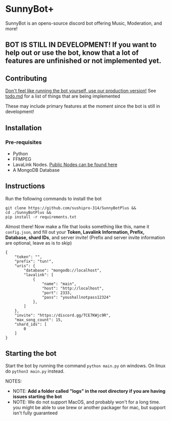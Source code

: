 # SunnyBot+
SunnyBot is an opens-source discord bot offering Music, Moderation, and more!
## BOT IS STILL IN DEVELOPMENT! If you want to help out or use the bot, know that a lot of features are unfinished or not implemented yet.
## Contributing
[Don't feel like running the bot yourself, use our production version!](https://discord.com/oauth2/authorize?client_id=1029527116536107059)
See [todo.md](https://github.com/sushipro-314/SunnyBotPlus/blob/master/todo.md) for a list of things that are being implemented

These may include primary features at the moment since the bot is still in development!
## Installation
### Pre-requisites
- Python
- FFMPEG
- LavaLink Nodes. [Public Nodes can be found here](https://lavalink.darrennathanael.com/)
- A MongoDB Database
## Instructions
Run the following commands to install the bot
```
git clone https://github.com/sushipro-314/SunnyBotPlus && 
cd ./SunnyBotPlus &&
pip install -r requirements.txt
```
Almost there! Now make a file that looks something like this, name it `config.json`, and fill out your **Token, Lavalink Information, Prefix, Database, shard IDs**, and server invite! (Prefix and server invite information are optional, leave as is to skip)
```
{
    "token": "",
    "prefix": "tun!",
    "uris": {
        "database": "mongodb://localhost",
        "lavalink": [
            {
                "name": "main",
                "host": "http://localhost",
                "port": 2333,
                "pass": "youshallnotpass12324"
            },
        ]
    },
    "invite": "https://discord.gg/TCE7KWjc9R",
    "max_song_count": 15,
    "shard_ids": [
        0
    ]
}
```
## Starting the bot
Start the bot by running the command ``python main.py`` on windows. On linux do ``python3 main.py`` instead.

NOTES: 
- NOTE: **Add a folder called "logs" in the root directory if you are having issues starting the bot**
- NOTE: We do not support MacOS, and probably won't for a long time. you might be able to use brew or another packager for mac, but support isn't fully guaranteed
